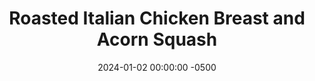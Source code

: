 ---
layout: post
title:  "Roasted Italian Chicken Breast and Acorn Squash"
date:   2024-01-02 00:00:00 -0500
categories:
- Recipes
- Chicken
permalink: /recipes/italian-chicken
image: /assets/Food/Chicken/Italian/italian-cover.jpg
ing: italian-ing
facts: italian-facts
section1: Acorn Squash
start2: Boneless skinless chicken breast
section2: Chicken
start3: 
section3: 
start4: 
section4: 
start5: 
section5: 
Prep: 15
Rest: 
Cook: 30
Source1: 
Source2: 
whisk: https://s.samsungfood.com/gGRdz
tags: 
- winter
- squash
- basil
- thyme
- roast
- bake
- dice
- cutlet
- breast
- lemon
- parmesean
- cheese
- lemon
Description: This is a super simple meal that pairs Italian flavors with roasted chicken and acorn squash. They both roast in the oven, and are very quick to prepare. I make some sort of roasted chicken and roasted vegetables very often, as it's very simple, tasty, and healthy. This is just one of my ways to flavor such a dish.
Instructions: 
- Cut the squash in half and scoop out the seeds.  Keep the skin on the squash. Dice into cubes, add to a large bowl, and toss with the seasonings (oil, minced garlic, basill, onion powder, parmesean cheese, lemon pepper, and black pepper)<br><br>

- Roast at 400F for about 30-40 minutes on a parchment lined cookie sheet. Squeeze with lemon juice<br><br>

- Meanwhile, prepare the chicken. Thinly slice each of the pieces, and pound with a meat mallet to even thickness, if necessary. Add to your bowl from before, and mix with the spices (oil, vinegar, lemon, basil, thyme, onion and garlic powder, salt, and pepper), and transfer to a pan. You can let this marinate for a few hours in the fridge if you like<br><br>

- Roast at 400F for about 12-14 minutes. Place the chicken in when the acorn squash has about 13 minutes left so they're done at the same time. Let rest, and serve<br><br>
- <center><img src="/assets/Food/Chicken/Italian/italian-4.jpg" alt="" class="instruction-image"></center>
---